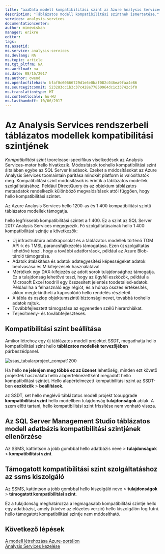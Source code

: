 ```yaml
---
title: "aaaData modell kompatibilitási szint az Azure Analysis Services |} Microsoft Docs"
description: "Táblázatos modell kompatibilitási szintnek ismertetése."
services: analysis-services
documentationcenter: 
author: minewiskan
manager: erikre
editor: 
tags: 
ms.assetid: 
ms.service: analysis-services
ms.devlang: NA
ms.topic: article
ms.tgt_pltfrm: NA
ms.workload: na
ms.date: 08/16/2017
ms.author: owend
ms.openlocfilehash: bfaf0c60666729d1e6e0baf082c046ea9faa4e86
ms.sourcegitcommit: 523283cc1b3c37c428e77850964dc1c33742c5f0
ms.translationtype: MT
ms.contentlocale: hu-HU
ms.lasthandoff: 10/06/2017
---
```

# <a name="compatibility-level-for-analysis-services-tabular-models"></a>Az Analysis Services rendszerbeli táblázatos modellek kompatibilitási szintjének

*Kompatibilitási szint* toorelease-specifikus viselkedések az Analysis Services-motor hello hivatkozik. Módosítások toohello kompatibilitási szint általában egybe az SQL Server kiadások. Ezeket a módosításokat az Azure Analysis Services toomaintain paritása mindkét platform is valósíthatók meg. Kompatibilitási szint módosítások is érintik a táblázatos modellek szolgáltatásához. Például DirectQuery és az objektum táblázatos metaadatok rendelkezik különböző megvalósítások attól függően, hogy hello kompatibilitási szintet. 

Az Azure Analysis Services hello 1200-as és 1 400 kompatibilitási szintű táblázatos modellek támogatja.

hello legfrissebb kompatibilitási szintet a 1 400. Ez a szint az SQL Server 2017 Analysis Services megegyezik. Fő szolgáltatásainak hello 1 400 kompatibilitási szintje a következők:

*  Új infrastruktúra adatkapcsolat és a táblázatos modellek történő TOM API-k és TMSL parancsfájlkezelés támogatása. Ezen új szolgáltatás lehetővé teszi, hogy a további adatforrások, például az Azure Blob-tároló támogatása.
*  Adatok átalakítása és adatok adategyesítési képességeket adatok beolvasása és M kifejezések használatával.
*  Mértékek egy DAX-kifejezés az adott sorok tulajdonsághoz támogatja. Ez a tulajdonság lehetővé teszi, hogy az ügyfél eszközök, például a Microsoft Excel toodrill egy összesített jelentés toodetailed-adatok. Például ha a felhasználó egy régiót, és a hónap összes értékesítés, akkor megtekintheti a kapcsolódó hello rendelés részleteit. 
*  A tábla és oszlop objektumszintű biztonsági nevet, továbbá toohello adatok rajtuk.
*  Továbbfejlesztett támogatása az egyenetlen szélű hierarchiákat.
*  Teljesítmény- és továbbfejlesztések.
  
## <a name="set-compatibility-level"></a>Kompatibilitási szint beállítása 
 Amikor létrehoz egy új táblázatos modell projektet SSDT, megadhatja hello kompatibilitási szint hello **táblázatos modellek tervezőjében** párbeszédpanel. 
  
 ![ssas_tabularproject_compat1200](./media/analysis-services-compat-level/aas-tabularproject-compat.png)  
  
 Ha hello **ne jelenjen meg többé ez az üzenet** lehetőség, minden ezt követő projektek használata hello alapértelmezettként megadott hello kompatibilitási szintet. Hello alapértelmezett kompatibilitási szint az SSDT-ben **eszközök** > **beállítások**.  
  
 az SSDT, set hello meglévő táblázatos modell projekt tooupgrade **kompatibilitási szint** hello modellben tulajdonság **tulajdonságok** ablak. A szem előtt tartani, hello kompatibilitási szint frissítése nem vonható vissza.
  
## <a name="check-compatibility-level-for-a-tabular-model-database-in-sql-server-management-studio"></a>Az SQL Server Management Studio táblázatos modell adatbázis kompatibilitási szintjének ellenőrzése 
 Az SSMS, kattintson a jobb gombbal hello adatbázis neve > **tulajdonságok** > **kompatibilitási szint**.  
  
## <a name="check-supported-compatibility-level-for-a-server-in-ssms"></a>Támogatott kompatibilitási szint szolgáltatáshoz az ssms kiszolgáló  
 Az SSMS, kattintson a jobb gombbal hello kiszolgáló neve > **tulajdonságok** > **támogatott kompatibilitási szint**.  
  
 Ez a tulajdonság meghatározza a legmagasabb kompatibilitási szintje hello egy adatbázist, amely (kivéve az előzetes verzió) hello kiszolgálón fog futni. hello támogatott kompatibilitási szintje nem módosítható.  

## <a name="next-steps"></a>Következő lépések
  [A modell létrehozása Azure-portálon](analysis-services-create-model-portal.md)   
  [Analysis Services kezelése](analysis-services-manage.md)  
